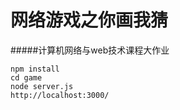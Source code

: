 # 网络游戏之你画我猜 #

#####计算机网络与web技术课程大作业

    npm install
    cd game
    node server.js
    http://localhost:3000/

